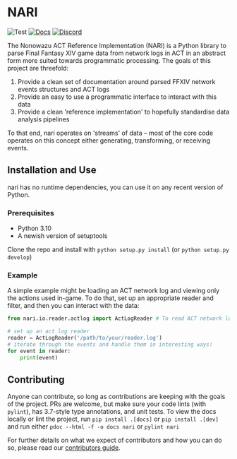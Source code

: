 # NARI

![Test](https://github.com/xivlogs/nari/workflows/Test/badge.svg?branch=master)
[![Docs](https://github.com/xivlogs/nari/workflows/Docs/badge.svg?branch=master)](https://xivlogs.github.io/nari)
[![Discord](https://img.shields.io/discord/811093167290056735?color=7289da&label=Discord&logo=discord)](https://discord.gg/bdYYMSTxPg)

The Nonowazu ACT Reference Implementation (NARI) is a Python library to parse Final Fantasy XIV game data from network
logs in ACT in an abstract form more suited towards programmatic processing. The goals of this project are threefold:

1. Provide a clean set of documentation around parsed FFXIV network events structures and ACT logs
2. Provide an easy to use a programmatic interface to interact with this data
3. Provide a clean 'reference implementation' to hopefully standardise data analysis pipelines

To that end, nari operates on 'streams' of data – most of the core code operates on this concept either generating,
transforming, or receiving events.


## Installation and Use

nari has no runtime dependencies, you can use it on any recent version of Python.

### Prerequisites

* Python 3.10
* A newish version of setuptools

Clone the repo and install with `python setup.py install` (or `python setup.py develop`)

### Example

A simple example might be loading an ACT network log and viewing only the actions used in-game. To do that, set up an
appropriate reader and filter, and then you can interact with the data:

```python
from nari.io.reader.actlog import ActLogReader # To read ACT network logs

# set up an act log reader
reader = ActLogReader('/path/to/your/reader.log')
# iterate through the events and handle them in interesting ways!
for event in reader:
    print(event)
```


## Contributing

Anyone can contribute, so long as contributions are keeping with the goals of the project. PRs are welcome, but make
sure your code lints (with `pylint`), has 3.7-style type annotations, and unit tests. To view the docs locally or lint the project,
run `pip install .[docs]` or `pip install .[dev]` and run either `pdoc --html -f -o docs nari` or `pylint nari`

For further details on what we expect of contributors and how you can do so, please read our [contributors guide](https://github.com/xivlogs/nari/blob/master/.github/CONTRIBUTING.md).
